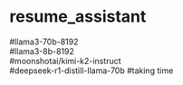# resume_assistant
#llama3-70b-8192\
#llama3-8b-8192\
#moonshotai/kimi-k2-instruct\
#deepseek-r1-distill-llama-70b #taking time
